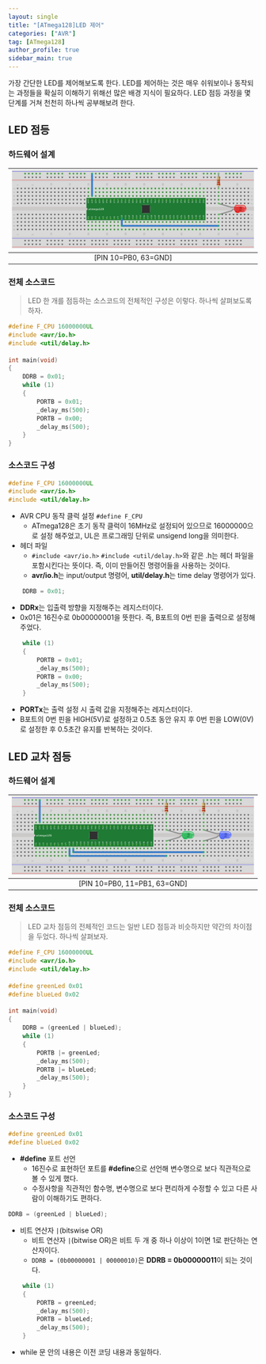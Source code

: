```yaml
---
layout: single
title: "[ATmega128]LED 제어"
categories: ["AVR"]
tag: [ATmega128]
author_profile: true
sidebar_main: true
---
```


가장 간단한 LED를 제어해보도록 한다. LED를 제어하는 것은 매우 쉬워보이나 동작되는 과정들을 확실히 이해하기 위해선 많은 배경 지식이 필요하다. LED 점등 과정을 몇 단계를 거쳐 천천히 하나씩 공부해보려 한다.

## LED 점등

### **하드웨어 설계**
|![blog](https://github.com/JiJinWoo/JiJinWoo.github.io/blob/master/assets/images/avrblog/led1.PNG?raw=true )| 
|:--:| 
|[PIN 10=PB0, 63=GND]|

### **전체 소스코드**
> LED 한 개를 점등하는 소스코드의 전체적인 구성은 이렇다. 하나씩 살펴보도록 하자.  

```cpp
#define F_CPU 16000000UL
#include <avr/io.h>
#include <util/delay.h>

int main(void)
{
	DDRB = 0x01;
	while (1)
	{
		PORTB = 0x01;
		_delay_ms(500);
		PORTB = 0x00;
		_delay_ms(500);
	}
}
```

### **소스코드 구성**  

```cpp
#define F_CPU 16000000UL
#include <avr/io.h>
#include <util/delay.h>
```
*  AVR CPU 동작 클럭 설정 ```#define F_CPU```
	* ATmega128은 초기 동작 클럭이 16MHz로 설정되어 있으므로 16000000으로 설정 해주었고, UL은 프로그래밍 단위로 unsigend long을 의미한다.
* 헤더 파일
	* ```#include <avr/io.h>``` ```#include <util/delay.h>```와 같은 .h는 헤더 파일을 포함시킨다는 뜻이다. 즉, 이미 만들어진 명령어들을 사용하는 것이다. 
	* **avr/io.h**는 input/output 명령어, **util/delay.h**는 time delay 명령어가 있다.

```cpp
	DDRB = 0x01;
```
* **DDRx**는 입출력 방향을 지정해주는 레지스터이다. 
* 0x01은 16진수로 0b00000001을 뜻한다. 즉, B포트의 0번 핀을 출력으로 설정해주었다.   

```cpp
	while (1)
	{
		PORTB = 0x01;
		_delay_ms(500);
		PORTB = 0x00;
		_delay_ms(500);
	}
```
* **PORTx**는 출력 설정 시 출력 값을 지정해주는 레지스터이다. 
* B포트의 0번 핀을 HIGH(5V)로 설정하고 0.5초 동안 유지 후 0번 핀을 LOW(0V)로 설정한 후 0.5초간 유지를 반복하는 것이다.  

## LED 교차 점등

### **하드웨어 설계**
|![blog](https://github.com/JiJinWoo/JiJinWoo.github.io/blob/master/assets/images/avrblog/led2.PNG?raw=true)| 
|:--:| 
|[PIN 10=PB0, 11=PB1, 63=GND]|

### **전체 소스코드**
> LED 교차 점등의 전체적인 코드는 일반 LED 점등과 비슷하지만 약간의 차이점을 두었다. 하나씩 살펴보자.

```cpp
#define F_CPU 16000000UL
#include <avr/io.h>
#include <util/delay.h>

#define greenLed 0x01
#define blueLed	0x02

int main(void)
{
	DDRB = (greenLed | blueLed);
	while (1)
	{
		PORTB |= greenLed;
		_delay_ms(500);
		PORTB |= blueLed;
		_delay_ms(500);
	}
}
```  


### **소스코드 구성**  

```cpp
#define greenLed 0x01
#define blueLed	0x02
```

* **#define** 포트 선언
	* 16진수로 표현하던 포트를 **#define**으로 선언해 변수명으로 보다 직관적으로 볼 수 있게 했다.
	* 수정사항을 직관적인 함수명, 변수명으로 보다 편리하게 수정할 수 있고 다른 사람이 이해하기도 편하다.

```cpp 
DDRB = (greenLed | blueLed); 
```
* 비트 연산자 ```|```(bitswise OR)
	* 비트 연산자 ```|```(bitwise OR)은 비트 두 개 중 하나 이상이 1이면 1로 판단하는 연산자이다.
	* ```DDRB = (0b00000001 | 00000010)```은 **DDRB = 0b00000011**이 되는 것이다.

```cpp
	while (1)
	{
		PORTB = greenLed;
		_delay_ms(500);
		PORTB = blueLed;
		_delay_ms(500);
	}
```
* while 문 안의 내용은 이전 코딩 내용과 동일하다.